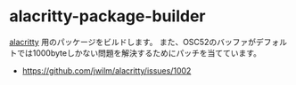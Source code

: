 # alacritty-package-builder
[alacritty](https://github.com/jwilm/alacritty/) 用のパッケージをビルドします。
また、OSC52のバッファがデフォルトでは1000byteしかない問題を解決するためにパッチを当てています。

* https://github.com/jwilm/alacritty/issues/1002

